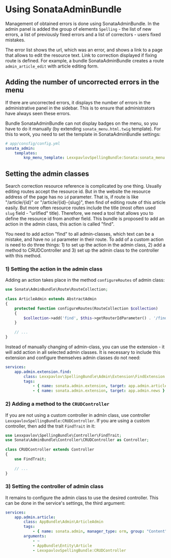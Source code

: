 # Using SonataAdminBundle

Management of obtained errors is done using SonataAdminBundle. In the admin 
panel is added the group of elements `Spelling` - the list of new errors, a 
list of previously fixed errors and a list of correctors - users fixed mistakes.

The error list shows the url, which was an error, and shows a link to a page
that allows to edit the resource text. Link to correction displayed if fixing
route is defined. For example, a bundle SonataAdminBundle creates a route 
`admin_article_edit` with article editing form.

## Adding the number of uncorrected errors in the menu

If there are uncorrected errors, it displays the number of errors in the
administrative panel in the sidebar. This is to ensure that administrators have
always seen these errors.

Bundle SonataAdminBundle can not display badges on the menu, so you have to do
it manually (by extending `sonata_menu.html.twig` template). For this to work,
you need to set the template in SonataAdminBundle settings:
```yaml
# app/consfig/config.yml
sonata_admin:
    templates:
        knp_menu_template: LexxpavlovSpellingBundle:Sonata:sonata_menu.html.twig
```

## Setting the admin classes

Search correction resource reference is complicated by one thing. Usually 
editing routes accept the resource id. But in the website the resource address
of the page has no `id` parameter. That is, if route is like "/article/{id}" or
"/article/{id}-{slug}", then find of editing route of this article easily. But 
more often resource routes include the title (most often used `slug` field - 
"urlified" title). Therefore, we need a tool that allows you to define the 
resource id from another field. This bundle is proposed to add an action in the
admin class, this action is called "find".

You need to add action "find" to all admin-classes, which text can be a mistake,
and have no `id` parameter in their route. To add of a custom action is need to 
do three things: 1)&nbsp;to set up the action in the admin class, 2)&nbsp;add a
method to CRUDController and 3)&nbsp;set up the admin class to the controller
with this method.

### 1) Setting the action in the admin class

Adding an action takes place in the method `configureRoutes` of admin class:
```php
use Sonata\AdminBundle\Route\RouteCollection;
 
class ArticleAdmin extends AbstractAdmin
{
    protected function configureRoutes(RouteCollection $collection)
    {
        $collection->add('find', $this->getRouterIdParameter() . '/find');
    }
    
    // ...
}
```

Instead of manually changing of admin-class, you can use the extension -  it 
will add action in all selected admin classes. It is necessary to include this
extension and configure themselves admin classes do not need:
```yaml
services:
    app.admin.extension.find:
        class: Lexxpavlov\SpellingBundle\Admin\Extension\FindExtension
        tags:
            - { name: sonata.admin.extension, target: app.admin.article }
            - { name: sonata.admin.extension, target: app.admin.news }
```

### 2) Adding a method to the `CRUDController`

If you are not using a custom controller in admin class, use controller 
`LexxpavlovSpellingBundle:CRUDController`. If you are using a custom controller,
then add the trait `FindTrait` in it:
```php
use Lexxpavlov\SpellingBundle\Controller\FindTrait;
use Sonata\AdminBundle\Controller\CRUDController as Controller;
 
class CRUDController extends Controller
{
    use FindTrait;
    
    // ...
}
```

### 3) Setting the controller of admin class

It remains to configure the admin class to use the desired controller. This can 
be done in the service's settings, the third argument:
```yaml
services:
    app.admin.article:
        class: AppBundle\Admin\ArticleAdmin
        tags:
            - { name: sonata.admin, manager_type: orm, group: "Content", label: "Articles", label_catalogue: "messages" }
        arguments:
            - ~
            - AppBundle\Entity\Article
            - LexxpavlovSpellingBundle:CRUDController
```
